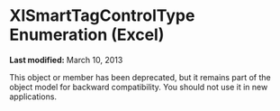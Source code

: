 
# XlSmartTagControlType Enumeration (Excel)

 **Last modified:** March 10, 2013

This object or member has been deprecated, but it remains part of the object model for backward compatibility. You should not use it in new applications.
